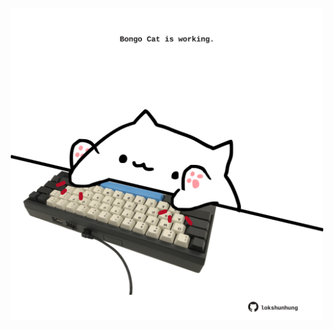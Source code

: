 <!-- built at 21/11/2021, 02:21:02 UTC -->
<p align="center">
  <img width="500" height="500" src="./ReadmeImage.svg">
</p>
